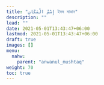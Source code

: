 ```yaml
---
title: "إِسْمُ الْمَكَانِ ইসম মাকান"
description: ""
lead: ""
date: 2021-05-01T13:43:47+06:00
lastmod: 2021-05-01T13:43:47+06:00
draft: true
images: []
menu: 
  nahw:
    parent: "anwanul_mushtaq"
weight: 70
toc: true
---
```



